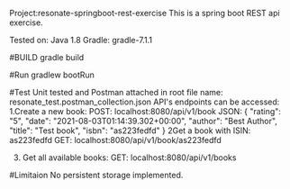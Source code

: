 Project:resonate-springboot-rest-exercise
This is a spring boot REST api exercise.

Tested on:
Java 1.8
Gradle: gradle-7.1.1

#BUILD
gradle build

#Run
gradlew bootRun

#Test
Unit tested
and Postman attached in root file name: resonate_test.postman_collection.json
API's endpoints can be accessed:
1.Create a new book:
POST: localhost:8080/api/v1/book
JSON:
{
	"rating": "5",
    "date": "2021-08-03T01:14:39.302+00:00",
    "author": "Best Author",
    "title": "Test book",
    "isbn": "as223fedfd"
}
2Get a book with ISIN: as223fedfd
GET: localhost:8080/api/v1/book/as223fedfd

3. Get all available books:
GET: localhost:8080/api/v1/books

#Limitaion
No persistent storage implemented.

